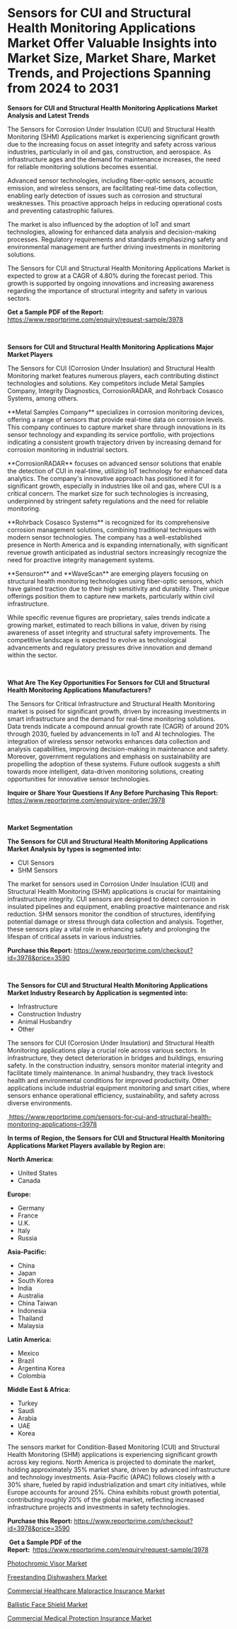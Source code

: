 <p><h1>Sensors for CUI and Structural Health Monitoring Applications Market Offer Valuable Insights into Market Size, Market Share, Market Trends, and Projections Spanning from 2024 to 2031</h1></p><p><strong>Sensors for CUI and Structural Health Monitoring Applications Market Analysis and Latest Trends</strong></p>
<p><p>The Sensors for Corrosion Under Insulation (CUI) and Structural Health Monitoring (SHM) Applications market is experiencing significant growth due to the increasing focus on asset integrity and safety across various industries, particularly in oil and gas, construction, and aerospace. As infrastructure ages and the demand for maintenance increases, the need for reliable monitoring solutions becomes essential. </p><p>Advanced sensor technologies, including fiber-optic sensors, acoustic emission, and wireless sensors, are facilitating real-time data collection, enabling early detection of issues such as corrosion and structural weaknesses. This proactive approach helps in reducing operational costs and preventing catastrophic failures.</p><p>The market is also influenced by the adoption of IoT and smart technologies, allowing for enhanced data analysis and decision-making processes. Regulatory requirements and standards emphasizing safety and environmental management are further driving investments in monitoring solutions.</p><p>The Sensors for CUI and Structural Health Monitoring Applications Market is expected to grow at a CAGR of 4.80% during the forecast period. This growth is supported by ongoing innovations and increasing awareness regarding the importance of structural integrity and safety in various sectors.</p></p>
<p><strong>Get a Sample PDF of the Report:&nbsp;</strong> <a href="https://www.reportprime.com/enquiry/request-sample/3978?utm_campaign=973&utm_medium=2&utm_source=Github&utm_content=ia&utm_term=27112024&utm_id=sensors-for-cui-and-structural-health-monitoring-applications">https://www.reportprime.com/enquiry/request-sample/3978</a></p>
<p>&nbsp;</p>
<p><strong>Sensors for CUI and Structural Health Monitoring Applications Major Market Players</strong></p>
<p><p>The Sensors for CUI (Corrosion Under Insulation) and Structural Health Monitoring market features numerous players, each contributing distinct technologies and solutions. Key competitors include Metal Samples Company, Integrity Diagnostics, CorrosionRADAR, and Rohrback Cosasco Systems, among others.</p><p>**Metal Samples Company** specializes in corrosion monitoring devices, offering a range of sensors that provide real-time data on corrosion levels. This company continues to capture market share through innovations in its sensor technology and expanding its service portfolio, with projections indicating a consistent growth trajectory driven by increasing demand for corrosion monitoring in industrial sectors.</p><p>**CorrosionRADAR** focuses on advanced sensor solutions that enable the detection of CUI in real-time, utilizing IoT technology for enhanced data analytics. The company's innovative approach has positioned it for significant growth, especially in industries like oil and gas, where CUI is a critical concern. The market size for such technologies is increasing, underpinned by stringent safety regulations and the need for reliable monitoring.</p><p>**Rohrback Cosasco Systems** is recognized for its comprehensive corrosion management solutions, combining traditional techniques with modern sensor technologies. The company has a well-established presence in North America and is expanding internationally, with significant revenue growth anticipated as industrial sectors increasingly recognize the need for proactive integrity management systems.</p><p>**Sensuron** and **WaveScan** are emerging players focusing on structural health monitoring technologies using fiber-optic sensors, which have gained traction due to their high sensitivity and durability. Their unique offerings position them to capture new markets, particularly within civil infrastructure.</p><p>While specific revenue figures are proprietary, sales trends indicate a growing market, estimated to reach billions in value, driven by rising awareness of asset integrity and structural safety improvements. The competitive landscape is expected to evolve as technological advancements and regulatory pressures drive innovation and demand within the sector.</p></p>
<p>&nbsp;</p>
<p><strong>What Are The Key Opportunities For Sensors for CUI and Structural Health Monitoring Applications Manufacturers?</strong></p>
<p><p>The Sensors for Critical Infrastructure and Structural Health Monitoring market is poised for significant growth, driven by increasing investments in smart infrastructure and the demand for real-time monitoring solutions. Data trends indicate a compound annual growth rate (CAGR) of around 20% through 2030, fueled by advancements in IoT and AI technologies. The integration of wireless sensor networks enhances data collection and analysis capabilities, improving decision-making in maintenance and safety. Moreover, government regulations and emphasis on sustainability are propelling the adoption of these systems. Future outlook suggests a shift towards more intelligent, data-driven monitoring solutions, creating opportunities for innovative sensor technologies.</p></p>
<p><strong>Inquire or Share Your Questions If Any Before Purchasing This Report:</strong> <a href="https://www.reportprime.com/enquiry/pre-order/3978?utm_campaign=973&utm_medium=2&utm_source=Github&utm_content=ia&utm_term=27112024&utm_id=sensors-for-cui-and-structural-health-monitoring-applications">https://www.reportprime.com/enquiry/pre-order/3978</a></p>
<p>&nbsp;</p>
<p><strong>Market Segmentation</strong></p>
<p><strong>The Sensors for CUI and Structural Health Monitoring Applications Market Analysis by types is segmented into:</strong></p>
<p><ul><li>CUI Sensors</li><li>SHM Sensors</li></ul></p>
<p><p>The market for sensors used in Corrosion Under Insulation (CUI) and Structural Health Monitoring (SHM) applications is crucial for maintaining infrastructure integrity. CUI sensors are designed to detect corrosion in insulated pipelines and equipment, enabling proactive maintenance and risk reduction. SHM sensors monitor the condition of structures, identifying potential damage or stress through data collection and analysis. Together, these sensors play a vital role in enhancing safety and prolonging the lifespan of critical assets in various industries.</p></p>
<p><strong>Purchase this Report:&nbsp;</strong><a href="https://www.reportprime.com/checkout?id=3978&price=3590&utm_campaign=973&utm_medium=2&utm_source=Github&utm_content=ia&utm_term=27112024&utm_id=sensors-for-cui-and-structural-health-monitoring-applications">https://www.reportprime.com/checkout?id=3978&price=3590</a></p>
<p>&nbsp;</p>
<p><strong>The Sensors for CUI and Structural Health Monitoring Applications Market Industry Research by Application is segmented into:</strong></p>
<p><ul><li>Infrastructure</li><li>Construction Industry</li><li>Animal Husbandry</li><li>Other</li></ul></p>
<p><p>The sensors for CUI (Corrosion Under Insulation) and Structural Health Monitoring applications play a crucial role across various sectors. In infrastructure, they detect deterioration in bridges and buildings, ensuring safety. In the construction industry, sensors monitor material integrity and facilitate timely maintenance. In animal husbandry, they track livestock health and environmental conditions for improved productivity. Other applications include industrial equipment monitoring and smart cities, where sensors enhance operational efficiency, sustainability, and safety across diverse environments.</p></p>
<p><a href="https://www.reportprime.com/sensors-for-cui-and-structural-health-monitoring-applications-r3978?utm_campaign=973&utm_medium=2&utm_source=Github&utm_content=ia&utm_term=27112024&utm_id=sensors-for-cui-and-structural-health-monitoring-applications">&nbsp;https://www.reportprime.com/sensors-for-cui-and-structural-health-monitoring-applications-r3978</a></p>
<p><strong>In terms of Region, the Sensors for CUI and Structural Health Monitoring Applications Market Players available by Region are:</strong></p>
<p>
    <p> <strong> North America: </strong>
        <ul>
            <li>United States</li>
            <li>Canada</li>
        </ul>
        </p> 
    <p> <strong> Europe: </strong>
        <ul>
            <li>Germany</li>
            <li>France</li>
            <li>U.K.</li>
            <li>Italy</li>
            <li>Russia</li>
        </ul>
        </p> 
    <p> <strong> Asia-Pacific: </strong>
        <ul>
            <li>China</li>
            <li>Japan</li>
            <li>South Korea</li>
            <li>India</li>
            <li>Australia</li>
            <li>China Taiwan</li>
            <li>Indonesia</li>
            <li>Thailand</li>
            <li>Malaysia</li>
        </ul>
        </p> 
    <p> <strong> Latin America: </strong>
        <ul>
            <li>Mexico</li>
            <li>Brazil</li>
            <li>Argentina Korea</li>
            <li>Colombia</li>
        </ul>
        </p> 
    <p> <strong> Middle East & Africa: </strong>
        <ul>
            <li>Turkey</li>
            <li>Saudi</li>
            <li>Arabia</li>
            <li>UAE</li>
            <li>Korea</li>
        </ul>
    </p>
    </p>
<p><p>The sensors market for Condition-Based Monitoring (CUI) and Structural Health Monitoring (SHM) applications is experiencing significant growth across key regions. North America is projected to dominate the market, holding approximately 35% market share, driven by advanced infrastructure and technology investments. Asia-Pacific (APAC) follows closely with a 30% share, fueled by rapid industrialization and smart city initiatives, while Europe accounts for around 25%. China exhibits robust growth potential, contributing roughly 20% of the global market, reflecting increased infrastructure projects and investments in safety technologies.</p></p>
<p><strong>Purchase this Report: </strong><a href="https://www.reportprime.com/checkout?id=3978&price=3590&utm_campaign=973&utm_medium=2&utm_source=Github&utm_content=ia&utm_term=27112024&utm_id=sensors-for-cui-and-structural-health-monitoring-applications">https://www.reportprime.com/checkout?id=3978&price=3590</a></p>
<p>&nbsp;<strong>Get a Sample PDF of the Report:&nbsp;&nbsp;</strong><a href="https://www.reportprime.com/enquiry/request-sample/3978?utm_campaign=973&utm_medium=2&utm_source=Github&utm_content=ia&utm_term=27112024&utm_id=sensors-for-cui-and-structural-health-monitoring-applications">https://www.reportprime.com/enquiry/request-sample/3978</a></p>
<p><strong></strong></p>
<p><p><a href="https://www.linkedin.com/pulse/global-photochromic-visor-market-trends-analysis-future-mstfc?utm_campaign=973&utm_medium=2&utm_source=Github&utm_content=ia&utm_term=27112024&utm_id=sensors-for-cui-and-structural-health-monitoring-applications">Photochromic Visor Market</a></p><p><a href="https://www.linkedin.com/pulse/decoding-freestanding-dishwashers-industry-dynamics-strategic-rgqpf?utm_campaign=973&utm_medium=2&utm_source=Github&utm_content=ia&utm_term=27112024&utm_id=sensors-for-cui-and-structural-health-monitoring-applications">Freestanding Dishwashers Market</a></p><p><a href="https://issuu.com/reportprime-2/docs/commercial-healthcare-malpractice-i_f0a539703bec4e?utm_campaign=973&utm_medium=2&utm_source=Github&utm_content=ia&utm_term=27112024&utm_id=sensors-for-cui-and-structural-health-monitoring-applications">Commercial Healthcare Malpractice Insurance Market</a></p><p><a href="https://www.linkedin.com/pulse/strategic-forecast-ballistic-face-shield-market-growth-qwr9c?utm_campaign=973&utm_medium=2&utm_source=Github&utm_content=ia&utm_term=27112024&utm_id=sensors-for-cui-and-structural-health-monitoring-applications">Ballistic Face Shield Market</a></p><p><a href="https://issuu.com/reportprime-2/docs/commercial-medical-protection-insur_0cb4c136916b0a?utm_campaign=973&utm_medium=2&utm_source=Github&utm_content=ia&utm_term=27112024&utm_id=sensors-for-cui-and-structural-health-monitoring-applications">Commercial Medical Protection Insurance Market</a></p></p>
